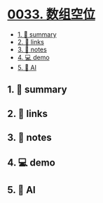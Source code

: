 # [0033. 数组空位](https://github.com/Tdahuyou/javascript/tree/main/0033.%20%E6%95%B0%E7%BB%84%E7%A9%BA%E4%BD%8D)


<!-- region:toc -->
- [1. 📝 summary](#1--summary)
- [2. 🔗 links](#2--links)
- [3. 📒 notes](#3--notes)
- [4. 💻 demo](#4--demo)
- [5. 🤖 AI](#5--ai)
<!-- endregion:toc -->

## 1. 📝 summary

## 2. 🔗 links
## 3. 📒 notes
## 4. 💻 demo
## 5. 🤖 AI

